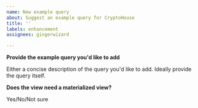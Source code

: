 ```yaml
---
name: New example query
about: Suggest an example query for CryptoHouse
title: ''
labels: enhancement
assignees: gingerwizard

---
```


**Provide the example query you'd like to add**

Either a concise description of the query you'd like to add. Ideally provide the query itself.

**Does the view need a materialized view?**

Yes/No/Not sure
